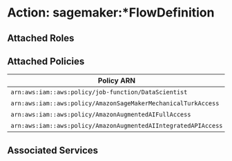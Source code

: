 # Action: sagemaker:*FlowDefinition

## Attached Roles

## Attached Policies

| Policy ARN | Policy Name |
|------------|-------------|
| `arn:aws:iam::aws:policy/job-function/DataScientist` | [DataScientist](../policies.md#datascientist) |
| `arn:aws:iam::aws:policy/AmazonSageMakerMechanicalTurkAccess` | [AmazonSageMakerMechanicalTurkAccess](../policies.md#amazonsagemakermechanicalturkaccess) |
| `arn:aws:iam::aws:policy/AmazonAugmentedAIFullAccess` | [AmazonAugmentedAIFullAccess](../policies.md#amazonaugmentedaifullaccess) |
| `arn:aws:iam::aws:policy/AmazonAugmentedAIIntegratedAPIAccess` | [AmazonAugmentedAIIntegratedAPIAccess](../policies.md#amazonaugmentedaiintegratedapiaccess) |

## Associated Services


